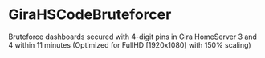 # GiraHSCodeBruteforcer
Bruteforce dashboards secured with 4-digit pins in Gira HomeServer 3 and 4 within 11 minutes (Optimized for FullHD [1920x1080] with 150% scaling)
